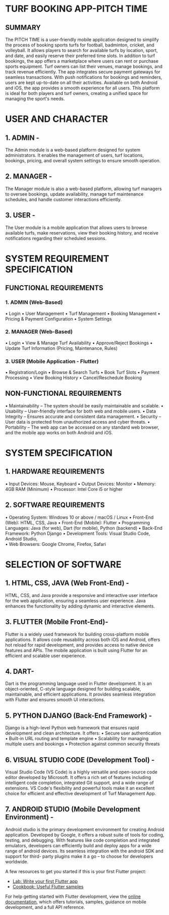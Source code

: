 # TURF BOOKING APP-PITCH TIME

## SUMMARY

The PITCH TIME is a user-friendly mobile application designed to simplify the process of 
booking sports turfs for football, badminton, cricket, and volleyball. It allows players to search for 
available turfs by location, sport, and date, and easily reserve their preferred time slots. In addition 
to turf bookings, the app offers a marketplace where users can rent or purchase sports equipment. 
Turf owners can list their venues, manage bookings, and track revenue efficiently. The app 
integrates secure payment gateways for seamless transactions. With push notifications for 
bookings and reminders, users are kept up-to-date on all their activities. Available on both Android 
and iOS, the app provides a smooth experience for all users. This platform is ideal for both players 
and turf owners, creating a unified space for managing the sport's needs.

# USER AND CHARACTER 

## 1. ADMIN -

The Admin module is a web-based platform designed for system administrators. It enables the 
management of users, turf locations, bookings, pricing, and overall system settings to ensure 
smooth operation.

## 2. MANAGER -

The Manager module is also a web-based platform, allowing turf managers to oversee bookings, 
update availability, manage turf maintenance schedules, and handle customer interactions 
efficiently.

## 3. USER -

The User module is a mobile application that allows users to browse available turfs, make 
reservations, view their booking history, and receive notifications regarding their scheduled 
sessions.

# SYSTEM REQUIREMENT SPECIFICATION 

 ## FUNCTIONAL REQUIREMENTS
 
### 1. ADMIN (Web-Based) 
• Login 
• User Management 
• Turf Management 
• Booking Management 
• Pricing & Payment Configuration 
• System Settings 
 
### 2. MANAGER (Web-Based) 
• Login 
• View & Manage Turf Availability 
• Approve/Reject Bookings 
• Update Turf Information (Pricing, Maintenance, Rules) 

### 3. USER (Mobile Application - Flutter) 
• Registration/Login 
• Browse & Search Turfs 
• Book Turf Slots 
• Payment Processing 
• View Booking History 
• Cancel/Reschedule Booking

## NON-FUNCTIONAL REQUIREMENTS

• Maintainability – The system should be easily maintainable and scalable. 
• Usability – User-friendly interface for both web and mobile users. 
• Data Integrity – Ensures accurate and consistent data management. 
• Security – User data is protected from unauthorized access and cyber threats. 
• Portability – The web app can be accessed on any standard web browser, and the mobile 
app works on both Android and iOS. 

 # SYSTEM SPECIFICATION 
 
## 1. HARDWARE REQUIREMENTS 

• Input Devices: Mouse, Keyboard 
• Output Devices: Monitor 
• Memory: 4GB RAM (Minimum) 
• Processor: Intel Core i5 or higher 

## 2. SOFTWARE REQUIREMENTS 

• Operating System: Windows 10 or above / macOS / Linux 
• Front-End (Web): HTML, CSS, Java 
• Front-End (Mobile): Flutter 
• Programming Languages: Java (for web), Dart (for mobile), Python (backend) 
• Back-End Framework: Python Django 
• Development Tools: Visual Studio Code, Android Studio,  
• Web Browsers: Google Chrome, Firefox, Safari

# SELECTION OF SOFTWARE 

## 1. HTML, CSS, JAVA (Web Front-End) -
   
HTML, CSS, and Java provide a responsive and interactive user interface for the web application, 
ensuring a seamless user experience. Java enhances the functionality by adding dynamic and 
interactive elements.

## 3. FLUTTER (Mobile Front-End)- 

Flutter is a widely used framework for building cross-platform mobile applications. It allows code 
reusability across both iOS and Android, offers hot reload for rapid development, and provides 
access to native device features and APIs. The mobile application is built using Flutter for an 
efficient and scalable user experience. 
## 4. DART-

Dart is the programming language used in Flutter development. It is an object-oriented, C-style 
language designed for building scalable, maintainable, and efficient applications. It provides 
seamless integration with Flutter and ensures smooth UI interactions. 
## 5. PYTHON DJANGO (Back-End Framework) -

Django is a high-level Python web framework that ensures rapid development and clean 
architecture. It offers: 
• Secure user authentication 
• Built-in URL routing and template engine 
• Scalability for managing multiple users and bookings
• Protection against common security threats 
## 6. VISUAL STUDIO CODE (Development Tool) -

Visual Studio Code (VS Code) is a highly versatile and open-source code editor developed by 
Microsoft. It offers a rich set of features including intelligent code completion, integrated Git 
support, and a wide range of extensions. VS Code's flexibility and powerful tools make it an 
excellent choice for efficient and effective development of   Turf Management App.  
## 7. ANDROID STUDIO (Mobile Development Environment) -

Android studio is the primary development environment for creating Android application. 
Developed by Google, it offers a robust suite of tools for coding, testing, and debugging. With 
features like code completion and integrated emulators, developers can efficiently build and deploy 
apps for a wide range of android devices. Its seamless integration with the android SDK and 
support for third- party plugins make it a go – to choose for developers worldwide. 

A few resources to get you started if this is your first Flutter project:

- [Lab: Write your first Flutter app](https://docs.flutter.dev/get-started/codelab)
- [Cookbook: Useful Flutter samples](https://docs.flutter.dev/cookbook)

For help getting started with Flutter development, view the
[online documentation](https://docs.flutter.dev/), which offers tutorials,
samples, guidance on mobile development, and a full API reference.
